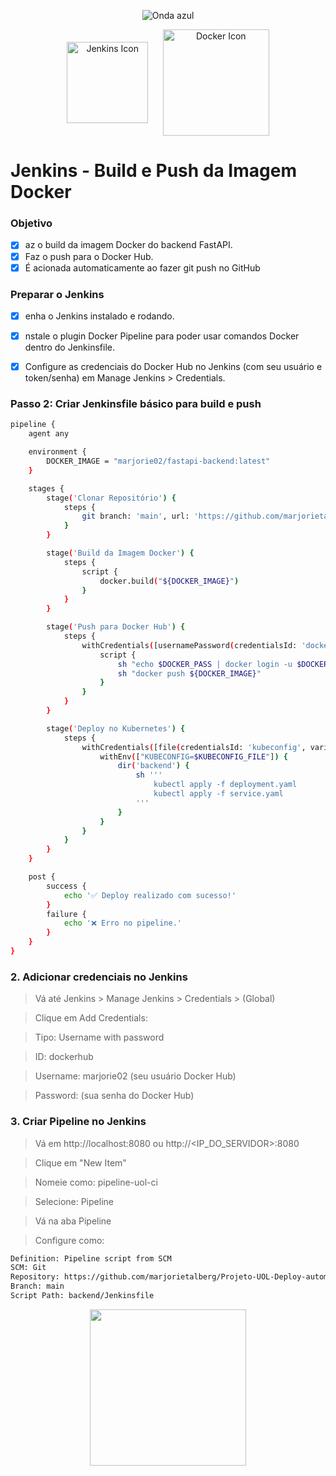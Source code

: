 <p align="center">
  <img src="https://capsule-render.vercel.app/api?type=waving&color=0000FF&height=120&section=header" alt="Onda azul" />
</p>

<p align="center">
  <img src="https://www.jenkins.io/images/logos/jenkins/jenkins.svg" alt="Jenkins Icon" width="130" style="vertical-align: middle;" />
  &nbsp;&nbsp;&nbsp;&nbsp;
  <img src="https://www.vectorlogo.zone/logos/docker/docker-icon.svg" alt="Docker Icon" width="170" style="vertical-align: middle;" />
</p>


# Jenkins - Build e Push da Imagem Docker

### Objetivo
- [x] az o build da imagem Docker do backend FastAPI.
- [x] Faz o push para o Docker Hub.
- [x] É acionada automaticamente ao fazer git push no GitHub

 ### Preparar o Jenkins
- [x] enha o Jenkins instalado e rodando.
- [x] nstale o plugin Docker Pipeline para poder usar comandos Docker dentro do Jenkinsfile.
- [x] Configure as credenciais do Docker Hub no Jenkins (com seu usuário e token/senha) em Manage Jenkins > Credentials.


### Passo 2: Criar Jenkinsfile básico para build e push
```bash
pipeline {
    agent any

    environment {
        DOCKER_IMAGE = "marjorie02/fastapi-backend:latest"
    }

    stages {
        stage('Clonar Repositório') {
            steps {
                git branch: 'main', url: 'https://github.com/marjorietalberg/Projeto-UOL-Deploy-automatizado.git'
            }
        }

        stage('Build da Imagem Docker') {
            steps {
                script {
                    docker.build("${DOCKER_IMAGE}")
                }
            }
        }

        stage('Push para Docker Hub') {
            steps {
                withCredentials([usernamePassword(credentialsId: 'dockerhub', usernameVariable: 'DOCKER_USER', passwordVariable: 'DOCKER_PASS')]) {
                    script {
                        sh "echo $DOCKER_PASS | docker login -u $DOCKER_USER --password-stdin"
                        sh "docker push ${DOCKER_IMAGE}"
                    }
                }
            }
        }

        stage('Deploy no Kubernetes') {
            steps {
                withCredentials([file(credentialsId: 'kubeconfig', variable: 'KUBECONFIG_FILE')]) {
                    withEnv(["KUBECONFIG=$KUBECONFIG_FILE"]) {
                        dir('backend') {
                            sh '''
                                kubectl apply -f deployment.yaml
                                kubectl apply -f service.yaml
                            '''
                        }
                    }
                }
            }
        }
    }

    post {
        success {
            echo '✅ Deploy realizado com sucesso!'
        }
        failure {
            echo '❌ Erro no pipeline.'
        }
    }
}

```
###  2. Adicionar credenciais no Jenkins
> Vá até Jenkins > Manage Jenkins > Credentials > (Global)

> Clique em Add Credentials:

> Tipo: Username with password

> ID: dockerhub

> Username: marjorie02 (seu usuário Docker Hub)

> Password: (sua senha do Docker Hub)

 ### 3. Criar Pipeline no Jenkins
> Vá em http://localhost:8080 ou http://<IP_DO_SERVIDOR>:8080

> Clique em "New Item"

> Nomeie como: pipeline-uol-ci

> Selecione: Pipeline

> Vá na aba Pipeline

> Configure como:

```bash
Definition: Pipeline script from SCM
SCM: Git
Repository: https://github.com/marjorietalberg/Projeto-UOL-Deploy-automatizado.git
Branch: main
Script Path: backend/Jenkinsfile
```



<p align="center">    
  <img src="https://github.com/user-attachments/assets/79a2e995-a1be-4192-9ded-771004ef7417" width="250">
</p>

